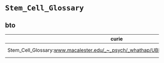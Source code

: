 # `Stem_Cell_Glossary`

## bto

| curie                                                                                 |   usages | nodes                                                                                                           |
|---------------------------------------------------------------------------------------|----------|-----------------------------------------------------------------------------------------------------------------|
| Stem_Cell_Glossary:www.macalester.edu/_~_psych/_whathap/UBNRP/StemCells/glossary.html |        1 | [http://purl.obolibrary.org/obo/BTO:0002123](https://bioregistry.io/http://purl.obolibrary.org/obo/BTO:0002123) |
